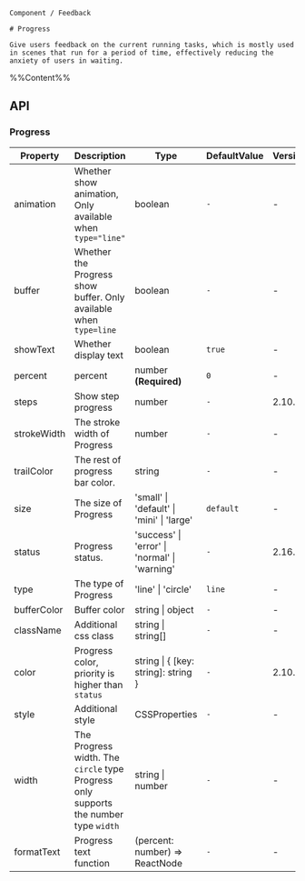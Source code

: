 `````
Component / Feedback

# Progress

Give users feedback on the current running tasks, which is mostly used in scenes that run for a period of time, effectively reducing the anxiety of users in waiting.
`````

%%Content%%

## API

### Progress

|Property|Description|Type|DefaultValue|Version|
|---|---|---|---|---|
|animation|Whether show animation, Only available when `type="line"`|boolean |`-`|-|
|buffer|Whether the Progress show buffer. Only available when `type=line`|boolean |`-`|-|
|showText|Whether display text|boolean |`true`|-|
|percent|percent|number  **(Required)**|`0`|-|
|steps|Show step progress|number |`-`|2.10.0|
|strokeWidth|The stroke width of Progress|number |`-`|-|
|trailColor|The rest of progress bar color.|string |`-`|-|
|size|The size of Progress|'small' \| 'default' \| 'mini' \| 'large' |`default`|-|
|status|Progress status.|'success' \| 'error' \| 'normal' \| 'warning' |`-`|2.16.0|
|type|The type of Progress|'line' \| 'circle' |`line`|-|
|bufferColor|Buffer color|string \| object |`-`|-|
|className|Additional css class|string \| string[] |`-`|-|
|color|Progress color, priority is higher than `status`|string \| { [key: string]: string } |`-`|2.10.0|
|style|Additional style|CSSProperties |`-`|-|
|width|The Progress width. The `circle` type Progress only supports the number type `width`|string \| number |`-`|-|
|formatText|Progress text function|(percent: number) => ReactNode |`-`|-|
